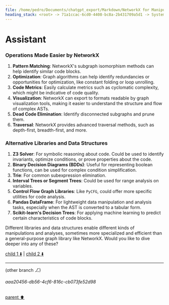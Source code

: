 ```yaml
---
file: /home/pedro/Documents/chatgpt_export/Markdown/NetworkX for Manipulating ASTs.md
heading_stack: <root> -> 71a1ccac-6cd0-4408-bc8a-2b431709a5d1 -> System -> 1dad7dfb-bea4-4abe-9d4a-6ce3af566faa -> System -> aaa28000-9b67-40c0-adba-594fac31b5cd -> User -> 470ac03f-1ee2-40df-9d83-ca0d9770fcde -> Assistant -> Representing ASTs as Graphs -> Operations -> 1. Transforming AST to NetworkX Graph -> 2. Analyzing and Manipulating -> 3. Transforming NetworkX Graph back to AST -> Advantages -> Caveats -> aaa2a60d-5686-41b9-b7fb-d8df3cc4f04c -> User -> 327b3201-45d7-486b-92a0-a30e90f9ea7b -> Assistant
---
```

# Assistant

### Operations Made Easier by NetworkX

1. **Pattern Matching**: NetworkX's subgraph isomorphism methods can help identify similar code blocks.
2. **Optimization**: Graph algorithms can help identify redundancies or opportunities for optimization, like constant folding or loop unrolling.
3. **Code Metrics**: Easily calculate metrics such as cyclomatic complexity, which might be indicative of code quality.
4. **Visualization**: NetworkX can export to formats readable by graph visualization tools, making it easier to understand the structure and flow of complex ASTs.
5. **Dead Code Elimination**: Identify disconnected subgraphs and prune them.
6. **Traversal**: NetworkX provides advanced traversal methods, such as depth-first, breadth-first, and more.

### Alternative Libraries and Data Structures

1. **Z3 Solver**: For symbolic reasoning about code. Could be used to identify invariants, optimize conditions, or prove properties about the code.
2. **Binary Decision Diagrams (BDDs)**: Useful for representing boolean functions, can be used for complex condition simplification.
3. **Trie**: For common subexpression elimination.
4. **Interval Trees or Segment Trees**: Could be used for range analysis on variables.
5. **Control Flow Graph Libraries**: Like `PyCFG`, could offer more specific utilities for code analysis.
6. **Pandas DataFrame**: For lightweight data manipulation and analysis tasks, especially when the AST is converted to a tabular form.
7. **Scikit-learn's Decision Trees**: For applying machine learning to predict certain characteristics of code blocks.
  
Different libraries and data structures enable different kinds of manipulations and analyses, sometimes more specialized and efficient than a general-purpose graph library like NetworkX. Would you like to dive deeper into any of these?

[child 1 ⬇️](#aaa20456-db56-4cf6-816c-cb073fe52d98) | [child 2 ⬇️](#aaa22415-a6b1-4c7f-a115-839b15532cee)

---

(other branch ⎇)
###### aaa20456-db56-4cf6-816c-cb073fe52d98
[parent ⬆️](#327b3201-45d7-486b-92a0-a30e90f9ea7b)
